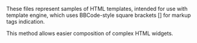 
These files represent samples of HTML templates, intended for use with template engine, which uses BBCode-style square brackets [] for markup tags indication.

This method allows easier composition of complex HTML widgets.
